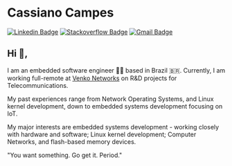 # Cassiano Campes
[![Linkedin Badge](https://img.shields.io/badge/-cassianocampes-blue?style=flat-square&logo=Linkedin&logoColor=white&link=https://www.linkedin.com/in/cassianocampes/)](https://www.linkedin.com/in/cassianocampes/)
[![Stackoverflow Badge](https://img.shields.io/badge/-Stackoverflow-4CA143?style=flat-square&logo=Stackoverflow&logoColor=white&link=https://stackoverflow.com/users/2031180/campescassiano)](https://stackoverflow.com/users/2031180/campescassiano)
[![Gmail Badge](https://img.shields.io/badge/-cassianocampes@gmail.com-c14438?style=flat-square&logo=Gmail&logoColor=white&link=mailto:cassianocampes@gmail.com)](mailto:cassianocampes@gmail.com)

## Hi 👋, 

I am an embedded software engineer 👨‍💻 based in Brazil 🇧🇷. Currently, I am working full-remote at [Venko Networks]([https://github.com/venko-networks](https://www.linkedin.com/company/venkotechnologies/mycompany/verification/)) on R&D projects for Telecommunications.

My past experiences range from Network Operating Systems, and Linux kernel development, down to embedded systems development focusing on IoT.

My major interests are embedded systems development - working closely with hardware and software; Linux kernel development; Computer Networks, and flash-based memory devices.

"You want something. Go get it. Period." 
